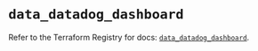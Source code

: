 # `data_datadog_dashboard`

Refer to the Terraform Registry for docs: [`data_datadog_dashboard`](https://registry.terraform.io/providers/datadog/datadog/3.60.0/docs/data-sources/dashboard).
